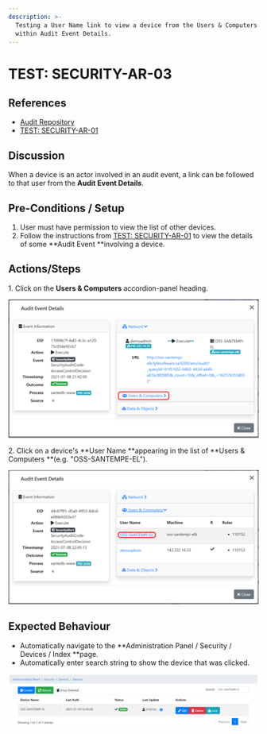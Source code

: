 ```yaml
---
description: >-
  Testing a User Name link to view a device from the Users & Computers section
  within Audit Event Details.
---
```


# TEST: SECURITY-AR-03

## References

* [Audit Repository](../../../../../operations/security-administration/audit-repository.md)
* [TEST: SECURITY-AR-01](test-security-ar-01.md)

## Discussion

When a device is an actor involved in an audit event, a link can be followed to that user from the **Audit Event Details**.

## Pre-Conditions / Setup

1. User must have permission to view the list of other devices.
2. Follow the instructions from [TEST: SECURITY-AR-01](test-security-ar-01.md) to view the details of some **Audit Event **involving a device.

## Actions/Steps

1\. Click on the **Users & Computers** accordion-panel heading.

![](<../../../../../../.gitbook/assets/image (371).png>)

2\. Click on a device's **User Name **appearing in the list of **Users & Computers **(e.g. "OSS-SANTEMPE-EL").

![](<../../../../../../.gitbook/assets/image (351).png>)

## Expected Behaviour

* Automatically navigate to the **Administration Panel / Security / Devices / Index **page.
* Automatically enter search string to show the device that was clicked.

![](<../../../../../../.gitbook/assets/image (360).png>)
